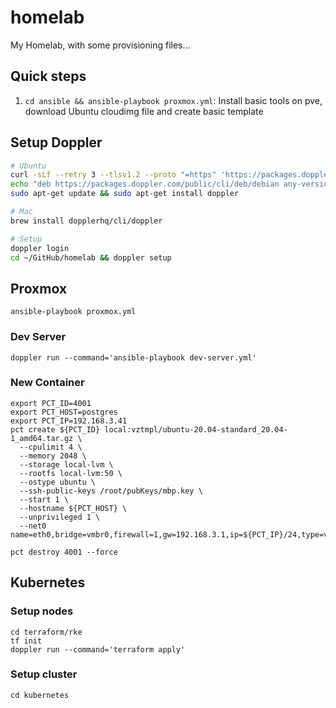 # homelab

My Homelab, with some provisioning files...

## Quick steps

1. `cd ansible && ansible-playbook proxmox.yml`: Install basic tools on pve, download Ubuntu cloudimg file and create basic template

## Setup Doppler

```sh
# Ubuntu
curl -sLf --retry 3 --tlsv1.2 --proto "=https" 'https://packages.doppler.com/public/cli/gpg.DE2A7741A397C129.key' | sudo apt-key add -
echo "deb https://packages.doppler.com/public/cli/deb/debian any-version main" | sudo tee /etc/apt/sources.list.d/doppler-cli.list
sudo apt-get update && sudo apt-get install doppler

# Mac
brew install dopplerhq/cli/doppler

# Setup
doppler login
cd ~/GitHub/homelab && doppler setup
```

## Proxmox

```shell
ansible-playbook proxmox.yml
```

### Dev Server

`doppler run --command='ansible-playbook dev-server.yml'`

### New Container

```shell
export PCT_ID=4001
export PCT_HOST=postgres
export PCT_IP=192.168.3.41
pct create ${PCT_ID} local:vztmpl/ubuntu-20.04-standard_20.04-1_amd64.tar.gz \
  --cpulimit 4 \
  --memory 2048 \
  --storage local-lvm \
  --rootfs local-lvm:50 \
  --ostype ubuntu \
  --ssh-public-keys /root/pubKeys/mbp.key \
  --start 1 \
  --hostname ${PCT_HOST} \
  --unprivileged 1 \
  --net0 name=eth0,bridge=vmbr0,firewall=1,gw=192.168.3.1,ip=${PCT_IP}/24,type=veth

pct destroy 4001 --force
```

## Kubernetes

### Setup nodes

```shell
cd terraform/rke
tf init
doppler run --command='terraform apply'
```

### Setup cluster

```shell
cd kubernetes

```